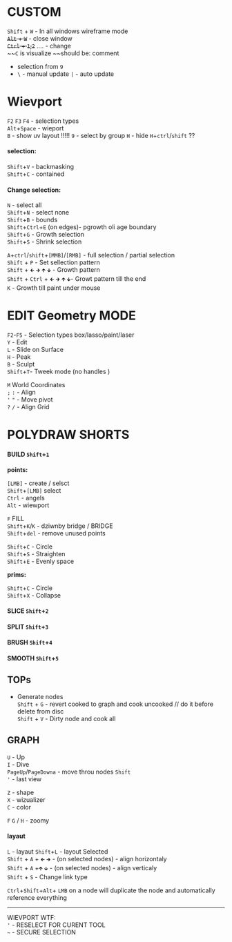 # CUSTOM
`Shift` + `W` - In all windows wireframe mode   
~~`Alt` + `W`~~ - close window  
~~`Ctrl` + `1`,`2`~~ .... - change   
~~`C` is visualize ~~should be: comment
+ selection from `9`  
+ `\` - manual update   `|` - auto update   

# Wievport
`F2` `F3` `F4` - selection types   
`Alt`+`Space` -  wieport  
`B` - show uv layout !!!!!
`9` - select by group
`H` -  hide `H`+`ctrl`/`shift`   ??

#### selection:  
`Shift`+`V` - backmasking    
`Shift`+`C` - contained  

#### Change selection:  
`N` - select all  
`Shift`+`N` - select none  
`Shift`+`B` - bounds   
`Shift`+`Ctrl`+`E` (on edges)- pgrowth oli age boundary  
`Shift`+`G` - Growth selection  
`Shift`+`S` - Shrink selection  

`A`+`ctrl`/`shift`+`[MMB]`/`[RMB]` - full selection / partial selection    
`Shift` + `P` - Set sellection pattern  
`Shift` + `🡰` `🡲` `🡱` `🡳` - Growth pattern  
`Shift` + `Ctrl` + `🡰` `🡲` `🡱` `🡳`- Growt pattern till the end  
`K` - Growth till paint under mouse  


# EDIT Geometry MODE
`F2`-`F5` - Selection types box/lasso/paint/laser  
`Y` -  Edit  
`L` - Slide on Surface   
`H` - Peak  
`B` - Sculpt  
`Shift`+`T`- Tweek mode   (no handles )


`M` World Coordinates  
`;` `:` - Align   
`'` `"` - Move pivot  
`?` `/` - Align Grid   

# POLYDRAW SHORTS  


#### BUILD `Shift`+`1`

**points:**

`[LMB]` - create / selsct  
`Shift`+`[LMB]` select  
`Ctrl` - angels  
`Alt` - wiewport  

`F` FILL  
`Shift`+`K`/`K` -  dziwnby bridge / BRIDGE  
`Shift`+`del` - remove unused points  

`Shift`+`C` - Circle  
`Shift`+`S` - Straighten  
`Shift`+`E` - Evenly space    

**prims:**

`Shift`+`C` - Circle  
`Shift`+`X` - Collapse 

#### SLICE `Shift`+`2`  
#### SPLIT `Shift`+`3`  
#### BRUSH `Shift`+`4`  
#### SMOOTH `Shift`+`5`  


## TOPs
- Generate nodes  
`Shift` + `G` - revert cooked to graph and cook uncooked    // do it before delete from disc  
`Shift` + `V` - Dirty node and cook all  

## GRAPH

`U` - Up  
`I` - Dive  
`PageUp`/`PageDowna` - move throu nodes `Shift`    
` ' ` - last view  

`Z` - shape  
`X` - wizualizer  
`C` - color  

`F` `G` / `H` - zoomy 

#### layaut 
`L` - layaut 
`Shift`+`L` - layout Selected  
`Shift` + `A` + `🡰` `🡲` - (on selected nodes) - align horizontaly  
`Shift` + `A` +`🡱` `🡳`  - (on selected nodes) - align verticaly  
`Shift` + `S` - Change link type 


`Ctrl`+`Shift`+`Alt`+ `LMB` on a node will duplicate the node and automatically reference everything

------------
WIEVPORT WTF:  
` ' ` - RESELECT FOR CURENT TOOL  
` ~ ` - SECURE SELECTION  

